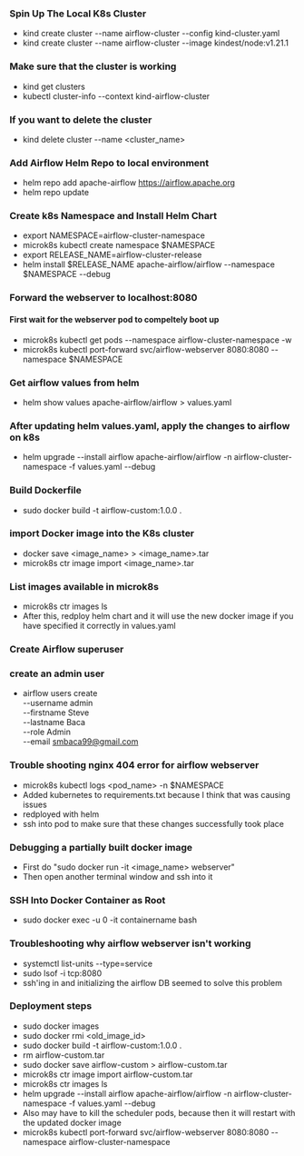### Spin Up The Local K8s Cluster
* kind create cluster --name airflow-cluster --config kind-cluster.yaml
* kind create cluster --name airflow-cluster --image kindest/node:v1.21.1


### Make sure that the cluster is working
* kind get clusters
* kubectl cluster-info --context kind-airflow-cluster


### If you want to delete the cluster
* kind delete cluster --name <cluster_name>


### Add Airflow Helm Repo to local environment
* helm repo add apache-airflow https://airflow.apache.org
* helm repo update


### Create k8s Namespace and Install Helm Chart
* export NAMESPACE=airflow-cluster-namespace
* microk8s kubectl create namespace $NAMESPACE
* export RELEASE_NAME=airflow-cluster-release
* helm install $RELEASE_NAME apache-airflow/airflow --namespace $NAMESPACE --debug

### Forward the webserver to localhost:8080

#### First wait for the webserver pod to compeltely boot up
* microk8s kubectl get pods --namespace airflow-cluster-namespace -w
* microk8s kubectl port-forward svc/airflow-webserver 8080:8080 --namespace $NAMESPACE


### Get airflow values from helm
* helm show values apache-airflow/airflow > values.yaml

### After updating helm values.yaml, apply the changes to airflow on k8s
* helm upgrade --install airflow apache-airflow/airflow -n airflow-cluster-namespace -f values.yaml --debug

### Build Dockerfile
* sudo docker build -t airflow-custom:1.0.0 .

### import Docker image into the K8s cluster
* docker save <image_name> > <image_name>.tar
* microk8s ctr image import <image_name>.tar

### List images available in microk8s
* microk8s ctr images ls
* After this, redploy helm chart and it will use the new docker image if you have specified it correctly in values.yaml


### Create Airflow superuser
### create an admin user
* airflow users create \
    --username admin \
    --firstname Steve \
    --lastname Baca \
    --role Admin \
    --email smbaca99@gmail.com

### Trouble shooting nginx 404 error for airflow webserver
* microk8s kubectl logs <pod_name> -n $NAMESPACE
* Added kubernetes to requirements.txt because I think that was causing issues
* redployed with helm
* ssh into pod to make sure that these changes successfully took place

### Debugging a partially built docker image
* First do "sudo docker run -it <image_name> webserver"
* Then open another terminal window and ssh into it

### SSH Into Docker Container as Root
* sudo docker exec -u 0 -it containername bash

### Troubleshooting why airflow webserver isn't working
* systemctl list-units --type=service
* sudo lsof -i tcp:8080
* ssh'ing in and initializing the airflow DB seemed to solve this problem

### Deployment steps
* sudo docker images
* sudo docker rmi <old_image_id>
* sudo docker build -t airflow-custom:1.0.0 .
* rm airflow-custom.tar
* sudo docker save airflow-custom > airflow-custom.tar
* microk8s ctr image import airflow-custom.tar
* microk8s ctr images ls
* helm upgrade --install airflow apache-airflow/airflow -n airflow-cluster-namespace -f values.yaml --debug
* Also may have to kill the scheduler pods, because then it will restart with the updated docker image
* microk8s kubectl port-forward svc/airflow-webserver 8080:8080 --namespace airflow-cluster-namespace
